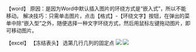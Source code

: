 【word】
原因：是因为Word中默认插入图片的环绕方式是“嵌入式”，所以不能移动。
解决技巧：只需单击图片，点击【格式】-【环绕文字】按钮，在弹出的菜单中除“嵌入型”之外，随便选择一种文字环绕方式，然后用鼠标左键拖动图片，即可移动图片。


【excel】
【冻结表头】
选第几行几列的固定点
![](https://sunxvming.com/imgs/cf67020c-6bcd-4278-87ba-93caae77d878.png)
![](https://sunxvming.com/imgs/8bf76a47-1823-4209-9617-5d3aeda98d5f.png)
 


 




 


 